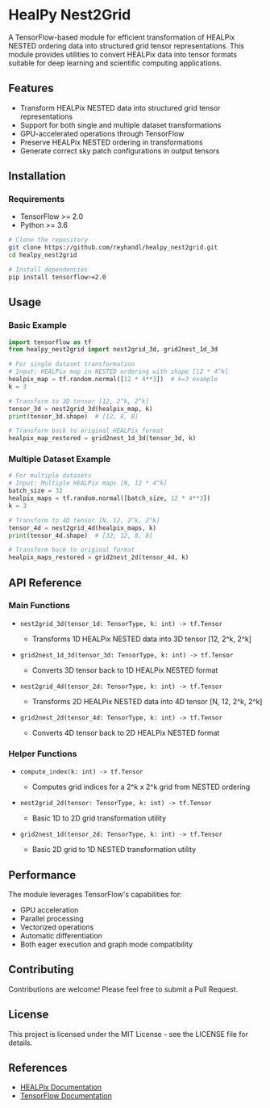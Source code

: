 # HealPy Nest2Grid

A TensorFlow-based module for efficient transformation of HEALPix NESTED ordering data into structured grid tensor representations. This module provides utilities to convert HEALPix data into tensor formats suitable for deep learning and scientific computing applications.

## Features

- Transform HEALPix NESTED data into structured grid tensor representations
- Support for both single and multiple dataset transformations
- GPU-accelerated operations through TensorFlow
- Preserve HEALPix NESTED ordering in transformations
- Generate correct sky patch configurations in output tensors

## Installation

### Requirements
- TensorFlow >= 2.0
- Python >= 3.6

```bash
# Clone the repository
git clone https://github.com/reyhandl/healpy_nest2grid.git
cd healpy_nest2grid

# Install dependencies
pip install tensorflow>=2.0
```

## Usage

### Basic Example

```python
import tensorflow as tf
from healpy_nest2grid import nest2grid_3d, grid2nest_1d_3d

# For single dataset transformation
# Input: HEALPix map in NESTED ordering with shape [12 * 4^k]
healpix_map = tf.random.normal([12 * 4**3])  # k=3 example
k = 3

# Transform to 3D tensor [12, 2^k, 2^k]
tensor_3d = nest2grid_3d(healpix_map, k)
print(tensor_3d.shape)  # [12, 8, 8]

# Transform back to original HEALPix format
healpix_map_restored = grid2nest_1d_3d(tensor_3d, k)
```

### Multiple Dataset Example

```python
# For multiple datasets
# Input: Multiple HEALPix maps [N, 12 * 4^k]
batch_size = 32
healpix_maps = tf.random.normal([batch_size, 12 * 4**3])
k = 3

# Transform to 4D tensor [N, 12, 2^k, 2^k]
tensor_4d = nest2grid_4d(healpix_maps, k)
print(tensor_4d.shape)  # [32, 12, 8, 8]

# Transform back to original format
healpix_maps_restored = grid2nest_2d(tensor_4d, k)
```

## API Reference

### Main Functions

- `nest2grid_3d(tensor_1d: TensorType, k: int) -> tf.Tensor`
  - Transforms 1D HEALPix NESTED data into 3D tensor [12, 2^k, 2^k]
  
- `grid2nest_1d_3d(tensor_3d: TensorType, k: int) -> tf.Tensor`
  - Converts 3D tensor back to 1D HEALPix NESTED format
  
- `nest2grid_4d(tensor_2d: TensorType, k: int) -> tf.Tensor`
  - Transforms 2D HEALPix NESTED data into 4D tensor [N, 12, 2^k, 2^k]
  
- `grid2nest_2d(tensor_4d: TensorType, k: int) -> tf.Tensor`
  - Converts 4D tensor back to 2D HEALPix NESTED format

### Helper Functions

- `compute_index(k: int) -> tf.Tensor`
  - Computes grid indices for a 2^k x 2^k grid from NESTED ordering
  
- `nest2grid_2d(tensor: TensorType, k: int) -> tf.Tensor`
  - Basic 1D to 2D grid transformation utility
  
- `grid2nest_1d(tensor_2d: TensorType, k: int) -> tf.Tensor`
  - Basic 2D grid to 1D NESTED transformation utility

## Performance

The module leverages TensorFlow's capabilities for:
- GPU acceleration
- Parallel processing
- Vectorized operations
- Automatic differentiation
- Both eager execution and graph mode compatibility

## Contributing

Contributions are welcome! Please feel free to submit a Pull Request.

## License

This project is licensed under the MIT License - see the LICENSE file for details.

## References

- [HEALPix Documentation](https://healpix.sourceforge.io/)
- [TensorFlow Documentation](https://www.tensorflow.org/) 